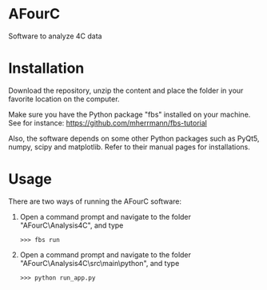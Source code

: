# AFourC
Software to analyze 4C data

# Installation

Download the repository, unzip the content and place the folder in your favorite location on the computer.

Make sure you have the Python package "fbs" installed on your machine. See for instance:
https://github.com/mherrmann/fbs-tutorial

Also, the software depends on some other Python packages such as PyQt5, numpy, scipy and matplotlib. Refer to their manual pages for installations.

# Usage

There are two ways of running the AFourC software:

1. Open a command prompt and navigate to the folder "AFourC\Analysis4C", and type

   ```
   >>> fbs run
   ```

2. Open a command prompt and navigate to the folder "AFourC\Analysis4C\src\main\python", and type

   ```
   >>> python run_app.py
   ```
